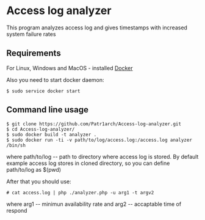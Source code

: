 # Access log analyzer

This program analyzes access log and gives timestamps with increased system failure rates

## Requirements

For Linux, Windows and MacOS - installed [Docker](https://docs.docker.com/get-docker/)

Also you need to start docker daemon:

```
$ sudo service docker start
```

## Command line usage

```
$ git clone https://github.com/Patr1arch/Access-log-analyzer.git
$ cd Access-log-analyzer/
$ sudo docker build -t analyzer . 
$ sudo docker run -ti -v path/to/log/access.log:/access.log analyzer /bin/sh
```
where path/to/log -- path to directory where access log is stored. By default example access log stores in cloned directory, so you can define path/to/log as $(pwd)

After that you should use:

```
# cat access.log | php ./analyzer.php -u arg1 -t argv2
```
where arg1 -- minimun availability rate and arg2 -- accaptable time of respond
